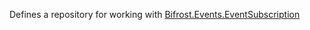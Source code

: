 Defines a repository for working with [Bifrost.Events.EventSubscription](Bifrost.Events.EventSubscription)